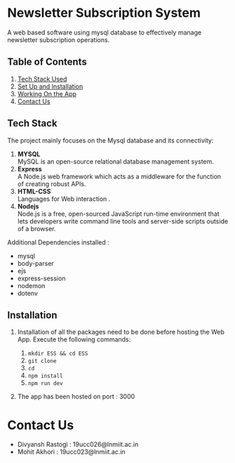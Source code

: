 # Newsletter Subscription System
A web based software using mysql database to effectively manage newsletter subscription operations.

## Table of Contents
1. [Tech Stack Used](#tech-stack)
2. [Set Up and Installation](#installation)
3. [Working On the App](#working-with-the-react-app)
4. [Contact Us](#contact-us)

## Tech Stack
The project mainly focuses on the Mysql database and its connectivity:
1. **MYSQL** <br>
MySQL is an open-source relational database management system.
2. **Express** <br>
A Node.js web framework which acts as a middleware for the function of creating robust APIs.
3. **HTML-CSS**<br>
Languages for Web interaction .
4. **Nodejs**<br>
Node.js is a free, open-sourced JavaScript run-time environment that lets developers write command line tools and server-side scripts outside of a browser.
<p> Additional Dependencies installed :</p>
<ul>
<li>mysql
<li>body-parser
<li>ejs
<li>express-session
<li>nodemon
<li>dotenv
</ul>

## Installation

1. Installation of all the packages need to be done before hosting the Web App. Execute the following commands:
    1. `mkdir ESS && cd ESS`
    2. `git clone `
    3. `cd `
    4. `npm install`
    5. `npm run dev`


2. The app has been hosted on port : 3000 


# Contact Us
<ul>
<li> Divyansh Rastogi       : 19ucc026@lnmiit.ac.in
<li> Mohit Akhori       : 19ucc023@lnmiit.ac.in

</ul>